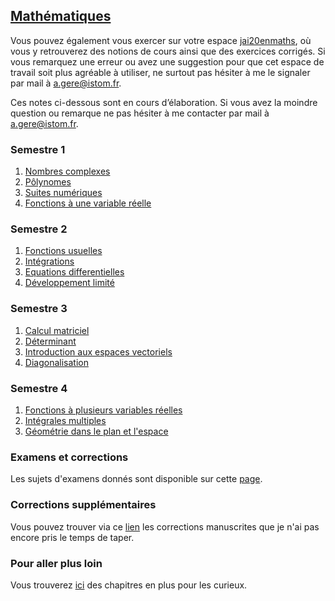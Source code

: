 ## [Mathématiques](./mATh.md)

Vous pouvez également vous exercer sur votre espace [jai20enmaths](https://www.jai20enmaths.com/connexion/istom), où vous y retrouverez des notions de cours ainsi que des exercices corrigés. Si vous remarquez une erreur ou avez une suggestion pour que cet espace de travail soit plus agréable à utiliser, ne surtout pas hésiter à me le signaler par mail à [a.gere@istom.fr](mailto:a.gere@istom.fr).

Ces notes ci-dessous sont en cours d’élaboration. Si vous avez la moindre question ou remarque ne pas hésiter à me contacter par mail à [a.gere@istom.fr](mailto:a.gere@istom.fr).

### Semestre 1

1. [Nombres complexes](./mATh/chapter-s/nombres-complexes/chapter-s.pdf)
2. [Pôlynomes](./mATh/chapter-s/Polynomes/chapter-s.pdf)
3. [Suites numériques](./mATh/chapter-s/suites/chapter-s.pdf) 
4. [Fonctions à une variable réelle](./mATh/chapter-s/limit-conti-deriv/chapter-s.pdf) 

### Semestre 2

1. [Fonctions usuelles](./mATh/chapter-s/fonctions-usuelles/chapter-s.pdf)
2. [Intégrations](./mATh/chapter-s/integration/chapter-s.pdf)
3. [Equations differentielles](./mATh/chapter-s/equa-diff/chapter-s.pdf)
4. [Développement limité](./mATh/chapter-s/developpement-limite/chapter-s.pdf)

### Semestre 3

1. [Calcul matriciel](./mATh/chapter-s/matrices/chapter-s.pdf)
2. [Déterminant](./mATh/chapter-s/determinant/chapter-s.pdf)
3. [Introduction aux espaces vectoriels](./mATh/chapter-s/intro-espace-vect/chapter-s.pdf)
4. [Diagonalisation](./mATh/chapter-s/Diagonalisation/chapter-s.pdf)

### Semestre 4

1. [Fonctions à plusieurs variables réelles](./mATh/chapter-s/fonction-multi-variables/chapter-s.pdf)
2. [Intégrales multiples](./mATh/chapter-s/integrales-multiples/chapter-s.pdf)
3. [Géométrie dans le plan et l'espace](./mATh/chapter-s/geometry/chapter-s.pdf)

### Examens et corrections

Les sujets d'examens donnés sont disponible sur cette [page](./mATh/examens.md/).

### Corrections supplémentaires

Vous pouvez trouver via ce [lien](./mATh/corrections.md/) les corrections manuscrites que je n'ai pas encore pris le temps de taper.

### Pour aller plus loin

Vous trouverez [ici](./mATh/plus_loin.md) des chapitres en plus pour les curieux.